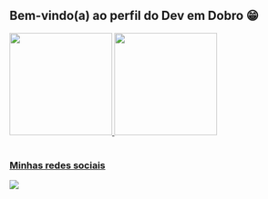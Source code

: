 ## Bem-vindo(a) ao perfil do Dev em Dobro 😁

 <div>
   <a href="https://github.com/GabrielGegenheimer">
   <img height="180em" src="https://github-readme-stats.vercel.app/api?username=GabrielGegenheimer&show_icons=true&theme=tokyonight&include_all_commits=true&count_private=true"/>
   <img height="180em" src="https://github-readme-stats.vercel.app/api/top-langs/?username=GabrielGegenheimer&layout=compact&langs_count=6&theme=tokyonight"/>
</div>
 
<br>
 
### Minhas redes sociais
 
<div> 
  <a href="https://www.linkedin.com/in/gabriel-pessine-gegenheimer-815aab156/" target="_blank"><img src="https://img.shields.io/badge/-LinkedIn-%230077B5?style=for-the-badge&logo=linkedin&logoColor=white" target="_blank"></a>
</div>
